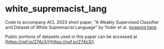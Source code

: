 # white_supremacist_lang
Code to accompany ACL 2023 short paper, "A Weakly Supervised Classifier and Dataset of White Supremacist Language" by Yoder et al. ([preprint here](https://arxiv.org/pdf/2306.15732.pdf).

Public portions of datasets used in this paper can be accessed at [https://osf.io/274z3/](https://osf.io/274z3/).
